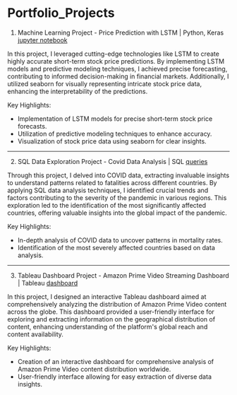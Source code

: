Portfolio_Projects
==================

1. Machine Learning Project - Price Prediction with LSTM | Python, Keras
[jupyter notebook][1]


In this project, I leveraged cutting-edge technologies like LSTM to create highly accurate short-term stock price predictions. By implementing LSTM models and predictive modeling techniques, I achieved precise forecasting, contributing to informed decision-making in financial markets. Additionally, I utilized seaborn for visually representing intricate stock price data, enhancing the interpretability of the predictions.

Key Highlights:

- Implementation of LSTM models for precise short-term stock price forecasts.
- Utilization of predictive modeling techniques to enhance accuracy.
- Visualization of stock price data using seaborn for clear insights.

----------------------------------------------------------------------------------

2. SQL Data Exploration Project - Covid Data Analysis | SQL
[queries][2]


Through this project, I delved into COVID data, extracting invaluable insights to understand patterns related to fatalities across different countries. By applying SQL data analysis techniques, I identified crucial trends and factors contributing to the severity of the pandemic in various regions. This exploration led to the identification of the most significantly affected countries, offering valuable insights into the global impact of the pandemic.

Key Highlights:

- In-depth analysis of COVID data to uncover patterns in mortality rates.
- Identification of the most severely affected countries based on data analysis.

-------------------------------------------------------------------------------------

3. Tableau Dashboard Project - Amazon Prime Video Streaming Dashboard | Tableau 
[dashboard][3]


In this project, I designed an interactive Tableau dashboard aimed at comprehensively analyzing the distribution of Amazon Prime Video content across the globe. This dashboard provided a user-friendly interface for exploring and extracting information on the geographical distribution of content, enhancing understanding of the platform's global reach and content availability.

Key Highlights:

- Creation of an interactive dashboard for comprehensive analysis of Amazon Prime Video content distribution worldwide.
- User-friendly interface allowing for easy extraction of diverse data insights.

[2]: https://github.com/Ruchir1218/Portfolio_Projects/blob/main/Covid_analysis.ipynb
[1]: https://github.com/Ruchir1218/Portfolio_Projects/blob/main/Stock_Price_prediction_using_LSTM.ipynb
[3]: https://public.tableau.com/views/Amazon_prime_data_dashboard/Dashboard1?:language=en-US&publish=yes&:display_count=n&:origin=viz_share_link
